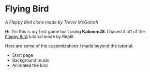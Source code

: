 # Flying Bird
*A Flappy Bird clone made by Trevor McGarrah*

Hi! I'm this is my first game built using **KaboomJS**.  I based it off of the [Flappy Bird](https://www.youtube.com/watch?v=hgReGsh5xVU) tutorial made by Replit.

Here are some of the customizations I made beyond the tutorial:
- Start page
- Background music
- Animated the bird